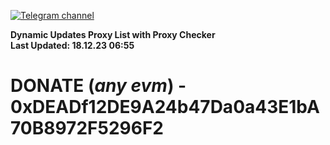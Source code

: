 [![Telegram channel](https://img.shields.io/endpoint?url=https://runkit.io/damiankrawczyk/telegram-badge/branches/master?url=https://t.me/n4z4v0d)](https://t.me/n4z4v0d) 

**Dynamic Updates Proxy List with Proxy Checker**  
**Last Updated: 18.12.23 06:55**

# DONATE (_any evm_) - 0xDEADf12DE9A24b47Da0a43E1bA70B8972F5296F2
